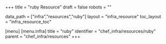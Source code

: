 +++
title = "ruby Resource"
draft = false
robots = ""

data_path = ["infra","resources","ruby"]
layout = "infra_resource"
toc_layout = "infra_resource_toc"

[menu]
  [menu.infra]
    title = "ruby"
    identifier = "chef_infra/resources/ruby"
    parent = "chef_infra/resources"
+++

<!-- The contents of this page are automatically generated from the ruby.yaml file in the data/infra/resources directory. -->
<!-- To suggest a change, edit the https://github.com/chef/chef/blob/main/lib/chef/resource/ruby.rb file and submit a pull request to the https://github.com/chef/chef repository. -->
<!-- markdownlint-disable-file -->
